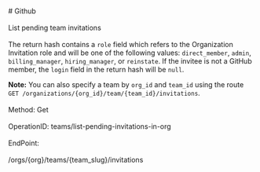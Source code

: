 <br>#     Github</br>
<br>List pending team invitations</br>
<br>The return hash contains a `role` field which refers to the Organization Invitation role and will be one of the following values: `direct_member`, `admin`, `billing_manager`, `hiring_manager`, or `reinstate`. If the invitee is not a GitHub member, the `login` field in the return hash will be `null`.

**Note:** You can also specify a team by `org_id` and `team_id` using the route `GET /organizations/{org_id}/team/{team_id}/invitations`.</br>
<br>Method: Get</br>
<br>OperationID: teams/list-pending-invitations-in-org</br>
<br>EndPoint:</br>
<br>/orgs/{org}/teams/{team_slug}/invitations</br>
